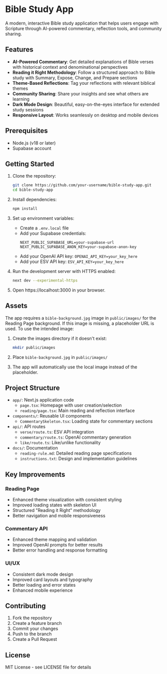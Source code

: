 # Bible Study App

A modern, interactive Bible study application that helps users engage with Scripture through AI-powered commentary, reflection tools, and community sharing.

## Features

- **AI-Powered Commentary**: Get detailed explanations of Bible verses with historical context and denominational perspectives
- **Reading it Right Methodology**: Follow a structured approach to Bible study with Summary, Expose, Change, and Prepare sections
- **Theme-Based Reflections**: Tag your reflections with relevant biblical themes
- **Community Sharing**: Share your insights and see what others are learning
- **Dark Mode Design**: Beautiful, easy-on-the-eyes interface for extended study sessions
- **Responsive Layout**: Works seamlessly on desktop and mobile devices

## Prerequisites

- Node.js (v18 or later)
- Supabase account

## Getting Started

1. Clone the repository:

   ```bash
   git clone https://github.com/your-username/bible-study-app.git
   cd bible-study-app
   ```

2. Install dependencies:

   ```bash
   npm install
   ```

3. Set up environment variables:

   - Create a `.env.local` file
   - Add your Supabase credentials:
     ```
     NEXT_PUBLIC_SUPABASE_URL=your-supabase-url
     NEXT_PUBLIC_SUPABASE_ANON_KEY=your-supabase-anon-key
     ```
   - Add your OpenAI API key: `OPENAI_API_KEY=your_key_here`
   - Add your ESV API key: `ESV_API_KEY=your_key_here`

4. Run the development server with HTTPS enabled:

   ```bash
   next dev --experimental-https
   ```

5. Open https://localhost:3000 in your browser.

## Assets

The app requires a `bible-background.jpg` image in `public/images/` for the Reading Page background. If this image is missing, a placeholder URL is used. To use the intended image:

1. Create the images directory if it doesn't exist:

   ```bash
   mkdir public/images
   ```

2. Place `bible-background.jpg` in `public/images/`

3. The app will automatically use the local image instead of the placeholder.

## Project Structure

- `app/`: Next.js application code
  - `page.tsx`: Homepage with user creation/selection
  - `reading/page.tsx`: Main reading and reflection interface
- `components/`: Reusable UI components
  - `CommentarySkeleton.tsx`: Loading state for commentary sections
- `api/`: API routes
  - `verse/route.ts`: ESV API integration
  - `commentary/route.ts`: OpenAI commentary generation
  - `like/route.ts`: Like/unlike functionality
- `docs/`: Documentation
  - `reading-rule.md`: Detailed reading page specifications
  - `instructions.txt`: Design and implementation guidelines

## Key Improvements

### Reading Page

- Enhanced theme visualization with consistent styling
- Improved loading states with skeleton UI
- Structured "Reading it Right" methodology
- Better navigation and mobile responsiveness

### Commentary API

- Enhanced theme mapping and validation
- Improved OpenAI prompts for better results
- Better error handling and response formatting

### UI/UX

- Consistent dark mode design
- Improved card layouts and typography
- Better loading and error states
- Enhanced mobile experience

## Contributing

1. Fork the repository
2. Create a feature branch
3. Commit your changes
4. Push to the branch
5. Create a Pull Request

## License

MIT License - see LICENSE file for details
